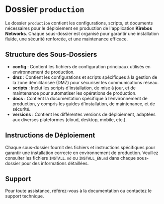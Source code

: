 # Dossier `production`

Le dossier `production` contient les configurations, scripts, et documents nécessaires pour le déploiement en production de l'application **Kirebos Networks**. Chaque sous-dossier est organisé pour garantir une installation fluide, une sécurité renforcée, et une maintenance efficace.

## Structure des Sous-Dossiers

- **config** : Contient les fichiers de configuration principaux utilisés en environnement de production.
- **dmz** : Contient les configurations et scripts spécifiques à la gestion de la zone démilitarisée (DMZ) pour sécuriser les communications réseau.
- **scripts** : Inclut les scripts d'installation, de mise à jour, et de maintenance pour automatiser les opérations de production.
- **docs** : Contient la documentation spécifique à l’environnement de production, y compris les guides d'installation, de maintenance, et de sécurité.
- **versions** : Contient les différentes versions de déploiement, adaptées aux diverses plateformes (cloud, desktop, mobile, etc.).

## Instructions de Déploiement

Chaque sous-dossier fournit des fichiers et instructions spécifiques pour garantir une installation correcte en environnement de production. Veuillez consulter les fichiers `INSTALL.md` ou `INSTALL_EN.md` dans chaque sous-dossier pour des informations détaillées.

## Support

Pour toute assistance, référez-vous à la documentation ou contactez le support technique.
